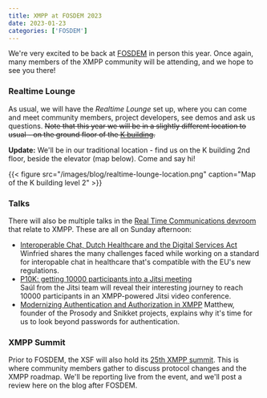 ```yaml
---
title: XMPP at FOSDEM 2023
date: 2023-01-23
categories: ['FOSDEM']
---
```


We're very excited to be back at [FOSDEM](https://fosdem.org) in person this year. Once again, many members of the XMPP community will
be attending, and we hope to see you there!

### Realtime Lounge

As usual, we will have the *Realtime Lounge* set up, where you can come and meet community members, project developers, see demos and
ask us questions. ~~Note that this year we will be in a slightly different location to usual - on the ground floor of the [K building](https://fosdem.org/2023/stands/).~~

**Update:** We'll be in our traditional location - find us on the K building 2nd floor, beside the elevator (map below).
Come and say hi!

{{< figure src="/images/blog/realtime-lounge-location.png" caption="Map of the K building level 2" >}}

### Talks

There will also be multiple talks in the [Real Time Communications devroom](https://fosdem.org/2023/schedule/track/real_time_communications/)
that relate to XMPP. These are all on Sunday afternoon:

- [Interoperable Chat, Dutch Healthcare and the Digital Services Act](https://fosdem.org/2023/schedule/event/interoperable_chat/)
  Winfried shares the many challenges faced while working on a standard for interopable chat in healthcare that's compatible with the EU's new regulations.
- [P10K: getting 10000 participants into a Jitsi meeting](https://fosdem.org/2023/schedule/event/jitsi_p10k/)  
  Saúl from the Jitsi team will reveal their interesting journey to reach 10000 participants in an XMPP-powered Jitsi video conference.
- [Modernizing Authentication and Authorization in XMPP](https://fosdem.org/2023/schedule/event/modern_xmpp_auth/)
  Matthew, founder of the Prosody and Snikket projects, explains why it's time for us to look beyond passwords for authentication.

### XMPP Summit

Prior to FOSDEM, the XSF will also hold its [25th XMPP summit](https://wiki.xmpp.org/web/Conferences/Summit_25). This is where community members
gather to discuss protocol changes and the XMPP roadmap. We'll be reporting live from the event, and we'll post a review here on the blog after FOSDEM.
